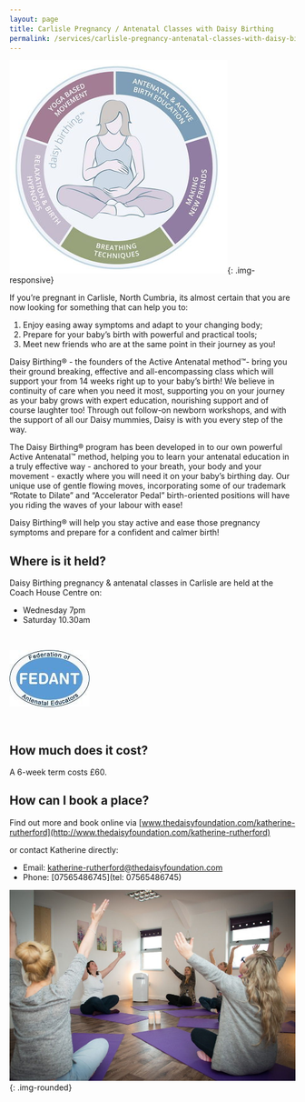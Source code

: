 ```yaml
---
layout: page
title: Carlisle Pregnancy / Antenatal Classes with Daisy Birthing
permalink: /services/carlisle-pregnancy-antenatal-classes-with-daisy-birthing.html
---
```



![Daisy birthing](/img/daisy-birthing-mid.jpg){: .img-responsive}

If you’re pregnant in Carlisle, North Cumbria, its almost certain that you are now looking for something that can help you to:

1. Enjoy easing away symptoms and adapt to your changing body;
2. Prepare for your baby’s birth with powerful and practical tools;
3. Meet new friends who are at the same point in their journey as you!


Daisy Birthing&reg; - the founders of the Active Antenatal method™- bring you their ground breaking, effective and all-encompassing class which will support your from 14 weeks right up to your baby’s birth! We believe in continuity of care when you need it most, supporting you on your journey as your baby grows with expert education, nourishing support and of course laughter too! Through out follow-on newborn workshops, and with the support of all our Daisy mummies, Daisy is with you every step of the way.

The Daisy Birthing&reg; program has been developed in to our own powerful Active Antenatal™ method, helping you to learn your antenatal education in a truly effective way - anchored to your breath, your body and your movement - exactly where you will need it on your baby’s birthing day. Our unique use of gentle flowing moves, incorporating some of our trademark “Rotate to Dilate” and “Accelerator Pedal” birth-oriented positions will have you riding the waves of your labour with ease!

Daisy Birthing&reg; will help you stay active and ease those pregnancy symptoms and prepare for a confident and calmer birth!

## Where is it held?

Daisy Birthing pregnancy & antenatal classes in Carlisle are held at the Coach House Centre on:

* Wednesday 7pm
* Saturday 10.30am


&nbsp;

![Fedant logo](/img/fedant-new-logo.jpg)

&nbsp;

## How much does it cost?

A 6-week term costs &pound;60.

## How can I book a place?

Find out more and book online via [www.thedaisyfoundation.com/katherine-rutherford](http://www.thedaisyfoundation.com/katherine-rutherford)

or contact Katherine directly:

* Email: [katherine-rutherford@thedaisyfoundation.com](mailto:katherine-rutherford@thedaisyfoundation.com)
* Phone: [07565486745](tel: 07565486745)


![Daisy birthing photo](/img/daisy-birthing-2.jpg){: .img-rounded}